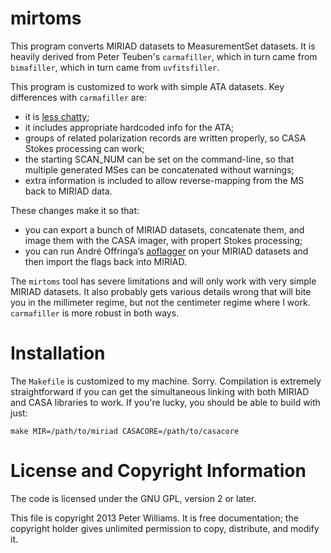 mirtoms
=======

This program converts MIRIAD datasets to MeasurementSet datasets. It is
heavily derived from Peter Teuben's `carmafiller`, which in turn came from
`bimafiller`, which in turn came from `uvfitsfiller`.

This program is customized to work with simple ATA datasets. Key differences
with `carmafiller` are:

  * it is [less chatty](http://newton.cx/~peter/2012/12/silence-is-golden/);
  * it includes appropriate hardcoded info for the ATA;
  * groups of related polarization records are written properly, so
    CASA Stokes processing can work;
  * the starting SCAN_NUM can be set on the command-line, so that multiple
    generated MSes can be concatenated without warnings;
  * extra information is included to allow reverse-mapping from the MS
    back to MIRIAD data.

These changes make it so that:

  * you can export a bunch of MIRIAD datasets, concatenate them, and image
    them with the CASA imager, with propert Stokes processing;
  * you can run André Offringa’s [aoflagger](http://aoflagger.sourceforge.net)
    on your MIRIAD datasets and then import the flags back into MIRIAD.

The `mirtoms` tool has severe limitations and will only work with very simple
MIRIAD datasets. It also probably gets various details wrong that will bite
you in the millimeter regime, but not the centimeter regime where I work.
`carmafiller` is more robust in both ways.


Installation
============

The `Makefile` is customized to my machine. Sorry. Compilation is
extremely straightforward if you can get the simultaneous linking with both
MIRIAD and CASA libraries to work. If you're lucky, you should be able to
build with just:

    make MIR=/path/to/miriad CASACORE=/path/to/casacore


License and Copyright Information
=================================

The code is licensed under the GNU GPL, version 2 or later.

This file is copyright 2013 Peter Williams. It is free documentation; the
copyright holder gives unlimited permission to copy, distribute, and modify
it.
